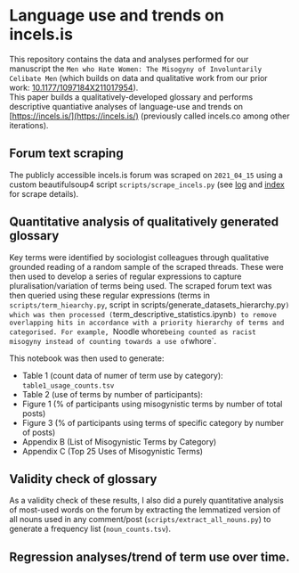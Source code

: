 # Language use and trends on incels.is

This repository contains the data and analyses performed for our manuscript the `Men who Hate Women: The Misogyny of Involuntarily Celibate Men` (which builds on data and qualitative work from our prior work: [10.1177/1097184X211017954](https://doi.org/10.1177/1097184X211017954)).  
This paper builds a qualitatively-developed glossary and performs descriptive quantiative analyses of language-use and trends on [https://incels.is/](https://incels.is/) (previously called incels.co among other iterations).

## Forum text scraping

The publicly accessible incels.is forum was scraped on `2021_04_15` using a custom beautifulsoup4 script `scripts/scrape_incels.py` (see [log](2021_04_15_inceldom_discussion_scrape/2021_04_15_inceldom_discussion_scrape.log) and [index](2021_04_15_inceldom_discussion_scrape/complete_submissions_index.txt) for scrape details).

## Quantitative analysis of qualitatively generated glossary

Key terms were identified by sociologist colleagues through qualitative grounded reading of a random sample of the scraped threads.
These were then used to develop a series of regular expressions to capture pluralisation/variation of terms being used.
The scraped forum text was then queried using these regular expressions (terms in `scripts/term_hiearchy.py`, script in scripts/generate_datasets_hierarchy.py`) which was then processed (`term_descriptive_statistics.ipynb`) to remove overlapping hits in accordance with a priority hierarchy of terms and categorised. For example, `Noodle whore` being counted as racist misogyny instead of counting towards a use of `whore`.  

This notebook was then used to generate:

- Table 1 (count data of numer of term use by category): `table1_usage_counts.tsv` 
- Table 2 (use of terms by number of participants): 
- Figure 1 (% of participants using misogynistic terms by number of total posts)
- Figure 3 (% of participants using terms of specific category by number of posts)
- Appendix B (List of Misogynistic Terms by Category)
- Appendix C (Top 25 Uses of Misogynistic Terms)


## Validity check of glossary 

As a validity check of these results, I also did a purely quantitative analysis of most-used words on the forum by extracting the lemmatized version of all nouns used in any comment/post (`scripts/extract_all_nouns.py`) to generate a frequency list (`noun_counts.tsv`).

## Regression analyses/trend of term use over time.


